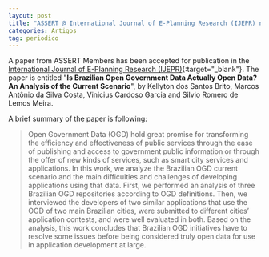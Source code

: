 ```yaml
---
layout: post
title: "ASSERT @ International Journal of E-Planning Research (IJEPR) notification"
categories: Artigos
tag: periodico
---
```


A paper from ASSERT Members has been accepted for publication in the [International Journal of E-Planning Research (IJEPR)](https://www.igi-global.com/journal/international-journal-planning-research-ijepr/44994){:target="_blank"}. The paper is entitled "**Is Brazilian Open Government Data Actually Open Data? An Analysis of the Current Scenario**", by Kellyton dos Santos Brito, Marcos Antônio da Silva Costa, Vinicius Cardoso Garcia and Silvio Romero de Lemos Meira.

A brief summary of the paper is following:

> Open Government Data (OGD) hold great promise for transforming the efficiency and effectiveness of public services through the ease of publishing and access to government public information or through the offer of new kinds of services, such as smart city services and applications. In this work, we analyze the Brazilian OGD current scenario and the main difficulties and challenges of developing applications using that data. First, we performed an analysis of three Brazilian OGD repositories according to OGD definitions. Then, we interviewed the developers of two similar applications that use the OGD of two main Brazilian cities, were submitted to different cities’ application contests, and were well evaluated in both. Based on the analysis, this work concludes that Brazilian OGD initiatives have to resolve some issues before being considered truly open data for use in application development at large.
